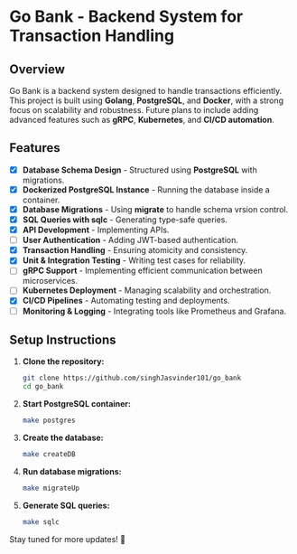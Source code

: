# Go Bank - Backend System for Transaction Handling

## Overview
Go Bank is a backend system designed to handle transactions efficiently. This project is built using **Golang**, **PostgreSQL**, and **Docker**, with a strong focus on scalability and robustness. Future plans to include adding advanced features such as **gRPC**, **Kubernetes**, and **CI/CD automation**.

## Features 
- [x] **Database Schema Design** - Structured using **PostgreSQL** with migrations.
- [x] **Dockerized PostgreSQL Instance** - Running the database inside a container.
- [x] **Database Migrations** - Using **migrate** to handle schema vrsion control.
- [x] **SQL Queries with sqlc** - Generating type-safe queries.
- [x] **API Development** - Implementing APIs.
- [ ] **User Authentication** - Adding JWT-based authentication.
- [x] **Transaction Handling** - Ensuring atomicity and consistency.
- [x] **Unit & Integration Testing** - Writing test cases for reliability.
- [ ] **gRPC Support** - Implementing efficient communication between microservices.
- [ ] **Kubernetes Deployment** - Managing scalability and orchestration.
- [x] **CI/CD Pipelines** - Automating testing and deployments.
- [ ] **Monitoring & Logging** - Integrating tools like Prometheus and Grafana.

## Setup Instructions 
1. **Clone the repository:**
   ```sh
   git clone https://github.com/singhJasvinder101/go_bank
   cd go_bank
   ```
2. **Start PostgreSQL container:**
   ```sh
   make postgres
   ```
3. **Create the database:**
   ```sh
   make createDB
   ```
4. **Run database migrations:**
   ```sh
   make migrateUp
   ```
5. **Generate SQL queries:**
   ```sh
   make sqlc
   ```

Stay tuned for more updates! 🚀
